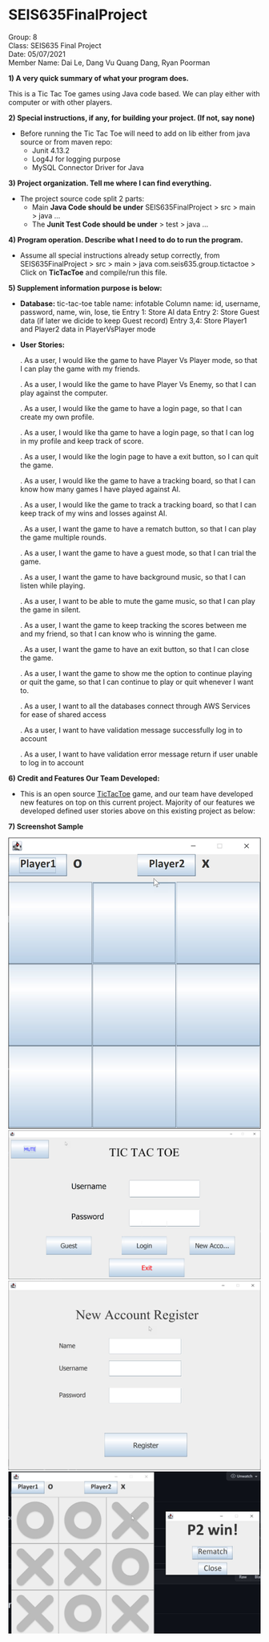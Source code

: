 # SEIS635FinalProject

Group: 8 <br>
Class: SEIS635 Final Project <br>
Date: 05/07/2021 <br>
Member Name: Dai Le, Dang Vu Quang Dang, Ryan Poorman <br>

**1) A very quick summary of what your program does.**

This is a Tic Tac Toe games using Java code based. We can play either with computer or with other players.

**2) Special instructions, if any, for building your project. (If not, say none)**

* Before running the Tic Tac Toe will need to add on lib either from java source or from maven repo:
    * Junit 4.13.2
    * Log4J for logging purpose
    * MySQL Connector Driver for Java

**3) Project organization. Tell me where I can find everything.**

* The project source code split 2 parts:
    * Main **Java Code should be under** SEIS635FinalProject > src > main > java ...
    * The **Junit Test Code should be under** > test > java ...

**4) Program operation.  Describe what I need to do to run the program.**

* Assume all special instructions already setup correctly,
  from SEIS635FinalProject > src > main > java com.seis635.group.tictactoe > Click on **TicTacToe** and compile/run this file.


**5) Supplement information purpose is below:**

* **Database:** tic-tac-toe
  table name: infotable
  Column name: id, username, password, name, win, lose, tie
  Entry 1: Store AI data
  Entry 2: Store Guest data (if later we dicide to keep Guest record)
  Entry 3,4: Store Player1 and Player2 data in PlayerVsPlayer mode
  <br>
* **User Stories:**

  . As a user, I would like the game to have Player Vs Player mode, so that I can play the game with my friends.

  . As a user, I would like the game to have Player Vs Enemy, so that I can play against the computer.

  . As a user, I would like the game to have a login page, so that I can create my own profile.

  . As a user, I would like tha game to have a login page, so that I can log in my profile and keep track of score.

  . As a user, I would like the login page to have a exit button, so I can quit the game.

  . As a user, I would like the game to have a tracking board, so that I can know how many games I have played against AI.

  . As a user, I would like the game to track a tracking board, so that I can keep track of my wins and losses against AI.

  . As a user, I want the game to have a rematch button, so that I can play the game multiple rounds.

  . As a user, I want the game to have a guest mode, so that I can trial the game.

  . As a user, I want the game to have background music, so that I can listen while playing.

  . As a user, I want to be able to mute the game music, so that I can play the game in silent.

  . As a user, I want the game to keep tracking the scores between me and my friend, so that I can know who is winning the game.

  . As a user, I want the game to have an exit button, so that I can close the game.

  . As a user, I want the game to show me the option to continue playing or quit the game, so that I can continue to play or quit whenever I want to.

  . As a user, I want to all the databases connect through AWS Services for ease of shared access

  . As a user, I want to have validation message successfully log in to account

  . As a user, I want to have validation error message return if user unable to log in to account

**6) Credit and Features Our Team Developed:**

* This is an open source [TicTacToe](https://github.com/sgd27/tic-tac-toe.git) game, and our team have developed new features on top on this current project. Majority of our features we developed defined user stories above on this existing project as below: <br>

**7) Screenshot Sample**

![alt text](https://github.com/dang1840/SEIS635FinalProject/blob/main/screenshot/TicTacToe_Screenshot.jpg)
![alt text](https://github.com/dang1840/SEIS635FinalProject/blob/main/screenshot/TicTacToe_Screenshot_1.jpg)
![alt text](https://github.com/dang1840/SEIS635FinalProject/blob/main/screenshot/TicTacToe_Screenshot_2.jpg)
![alt text](https://github.com/dang1840/SEIS635FinalProject/blob/main/screenshot/TicTacToe_Screenshot_3.jpg)